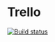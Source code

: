 # Trello

[![Build status](https://ci.appveyor.com/api/projects/status/ve1or759y8kd8rau?svg=true)](https://ci.appveyor.com/project/nektoSV/trello)